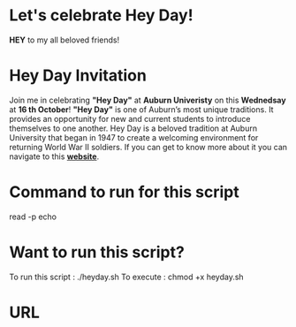 # Let's celebrate Hey Day!
**HEY** to my all beloved friends!
# Hey Day Invitation
Join me in celebrating **"Hey Day"** at **Auburn Univeristy** on this **Wednedsay** at **16 th October**! **"Hey Day"** is one of Auburn’s most unique traditions. It provides an opportunity for new and current students to introduce themselves to one another. Hey Day is a beloved tradition at Auburn University that began in 1947 to create a welcoming environment for returning World War II soldiers. If you can get to know more about it you can navigate to this **[website](https://sga.auburn.edu/hey-day/)**.
# Command to run for this script
read -p echo
# Want to run this script?
To run this script : ./heyday.sh
To execute : chmod +x heyday.sh
# URL

